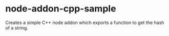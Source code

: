 # node-addon-cpp-sample

Creates a simple C++ node addon which exports a function to get the hash of a string.
